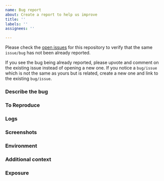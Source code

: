 ```yaml
---
name: Bug report
about: Create a report to help us improve
title: ''
labels: ''
assignees: ''

---
```


Please check the [open issues](https://github.com/AwesomeCICD/bank-of-aion/issues) for this repository to verify that the same `issue/bug` has not been already reported. 

If you see the bug being already reported, please upvote and comment on the existing issue instead of opening a new one. If you notice a `bug/issue` which is not the same as yours but is related, create a new one and link to the existing `bug/issue`.

### Describe the bug 
<!-- A clear and concise description of what the bug is. -->

### To Reproduce 
<!-- Steps to reproduce the behavior: -->
<!-- 1. Built image '...' -->
<!-- 2. Ran command '....' -->
<!-- 3. See error -->

### Logs  
<!-- Add logs to help explain your problem -->

### Screenshots 
<!-- If applicable, add screenshots to help explain your problem -->

### Environment 
<!--  - OS: [e.g. MacOS Big Sur v11.6] -->
<!--  - Kubernetes distribution, version: [e.g. minikube, GKE (Standard or Autopilot), EKS, AKS ... ] -->
<!--  - Any relevant tool version: [e.g. Docker v20.10.8] -->

### Additional context 
<!-- Add any other context about the problem here -->

### Exposure 
<!-- Is the bug intermittent, persistent? Is it widespread, local? -->
